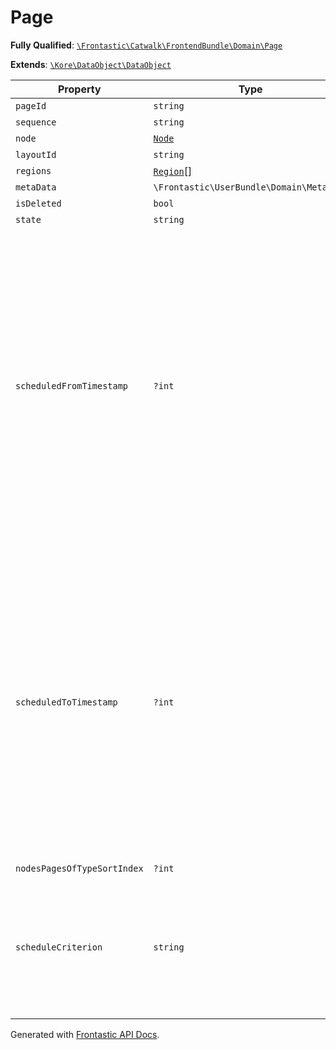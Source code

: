 #  Page

**Fully Qualified**: [`\Frontastic\Catwalk\FrontendBundle\Domain\Page`](../../../../src/php/FrontendBundle/Domain/Page.php)

**Extends**: [`\Kore\DataObject\DataObject`](https://github.com/kore/DataObject)

Property|Type|Default|Required|Description
--------|----|-------|--------|-----------
`pageId` | `string` |  | - | 
`sequence` | `string` |  | - | 
`node` | [`Node`](Node.md) |  | - | 
`layoutId` | `string` |  | - | 
`regions` | [`Region`](Region.md)[] | `[]` | - | 
`metaData` | `\Frontastic\UserBundle\Domain\MetaData` |  | - | 
`isDeleted` | `bool` | `false` | - | 
`state` | `string` |  | - | 
`scheduledFromTimestamp` | `?int` |  | - | This is a UNIX timestamp since doctrine can not persist a \DateTime-object to MySQL and ensure the time point is still the same. It can ensure to maintain the time but the timezone may change which produces a different time point.
`scheduledToTimestamp` | `?int` |  | - | This is a UNIX timestamp since doctrine can not persist a \DateTime-object to MySQL and ensure the time point is still the same. It can ensure to maintain the time but the timezone may change which produces a different time point.
`nodesPagesOfTypeSortIndex` | `?int` | `null` | - | 
`scheduleCriterion` | `string` | `''` | - | A FECL criterion which can control when this page will be rendered if it is in the scheduled state.

Generated with [Frontastic API Docs](https://github.com/FrontasticGmbH/apidocs).
